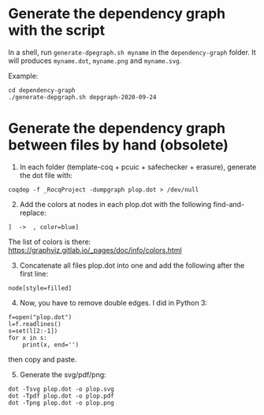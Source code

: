 # Generate the dependency graph with the script

In a shell, run `generate-dpegraph.sh myname` in the `dependency-graph`
folder. It will produces `myname.dot`, `myname.png` and `myname.svg`.

Example:
```
cd dependency-graph
./generate-depgraph.sh depgraph-2020-09-24
```

# Generate the dependency graph between files by hand (obsolete)

1. In each folder (template-coq + pcuic + safechecker + erasure), generate the dot file with:
```
coqdep -f _RocqProject -dumpgraph plop.dot > /dev/null
```

2. Add the colors at nodes in each plop.dot with the following find-and-replace:
```
]  ->  , color=blue]
```
The list of colors is there:
https://graphviz.gitlab.io/_pages/doc/info/colors.html

3. Concatenate all files plop.dot into one and add the following after the first line:
```
node[style=filled]
```

4. Now, you have to remove double edges. I did in Python 3:
```
f=open("plop.dot")
l=f.readlines()
s=set(l[2:-1])
for x in s:
	print(x, end='')
```
then copy and paste.

5. Generate the svg/pdf/png:
```
dot -Tsvg plop.dot -o plop.svg
dot -Tpdf plop.dot -o plop.pdf
dot -Tpng plop.dot -o plop.png
```
